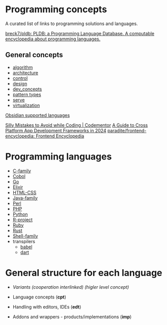 # Programming concepts

A curated list of links to programming solutions and languages.

[breck7/pldb: PLDB: a Programming Language Database. A computable encyclopedia about programming languages.](https://github.com/breck7/pldb)

## General concepts

- [algorithm](concepts/algorithm.md)
- [architecture](concepts/architecture.md)
- [control](control/control.md)
- [design](concepts/design.md)
- [dev_concepts](concepts/dev_concepts.md)
- [pattern types](./patterns.md)
- [serve](serve/serve.md)
- [virtualization](virtualization/virtualization.md)

[Obsidian supported languages](https://prismjs.com/#supported-languages)

[Silly Mistakes to Avoid while Coding | Codementor](https://www.codementor.io/@nimeshneema/silly-mistakes-to-avoid-while-coding-21skyd4obx)
[A Guide to Cross Platform App Development Frameworks in 2024](https://www.netsolutions.com/insights/cross-platform-app-frameworks-in-2019/)
[paradite/frontend-encyclopedia: Frontend Encyclopedia](https://github.com/paradite/frontend-encyclopedia)

# Programming languages

- [C-family](c-family/c-family.md)
- [Cobol](cobol.md)
- [Go](go/go.md)
- [Elixir](elixir.md)
- [HTML-CSS](html-css/html-css.md)
- [Java-family](java-family/java-family.md)
- [Perl](perl/perl.md)
- [PHP](php/php.md)
- [Python](python/python.md)
- [R-project](r-family/R-project.md)
- [Ruby](ruby/ruby.md)
- [Rust](rust/rust.md)
- [Shell-family](shell-family/shell-family.md)
- transpilers
  - [babel](transpilers/babel.md)
  - [dart](transpilers/dart.md)

# General structure for each language

- _Variants (cooperation interlinked) (higler level concept)_

- Language concepts (**cpt**)
- Handling with editors, IDEs (**edt**)
- Addons and wrappers - products/implementations (**imp**)
